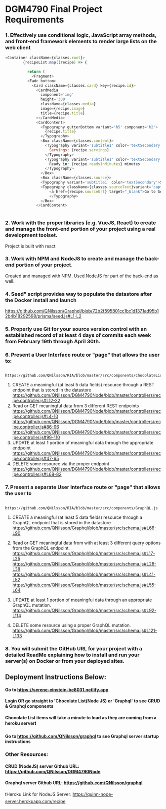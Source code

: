 # DGM4790 Final Project Requirements

### 1. Effectively use conditional logic, JavaScript array methods, and front-end framework elements to render large lists on the web client
```javascript
<Container className={classes.root}>
        {recipeList.map((recipe) => {
          
          return (
            <Fragment>
          <Fade bottom>
            <Card className={classes.card} key={recipe.id}>
              <CardMedia
                component='img'
                height='300'
                className={classes.media}
                image={recipe.image}
                title={recipe.title}
              ></CardMedia>
              <CardContent>
                <Typography gutterBottom variant='h5' component='h2'>
                  {recipe.title}
                </Typography>
                <Box className={classes.content}>
                  <Typography variant='subtitle1' color='textSecondary'>
                    Servings: {recipe.servings}
                  </Typography>
                  <Typography variant='subtitle1' color='textSecondary'>
                    Ready in: {recipe.readyInMinutes} minutes
                  </Typography>
                </Box>
                <Box className={classes.source}>
                <Typography variant='subtitle1' color='textSecondary'>Source:</Typography>
                <Typography className={classes.sourceText}variant='caption' color='secondary'>
                    <a href={recipe.sourceUrl} target="_blank">Go to Source</a>
                    </Typography>
                </Box>
              </CardContent>
           
```
### 2. Work with the proper libraries (e.g. VueJS, React) to create and manage the front-end portion of your project using a real development toolset.
Project is built with react 

### 3. Work with NPM and NodeJS to create and manage the back-end portion of your project.
Created and managed with NPM. Used NodeJS for part of the back-end as well.

### 4. Seed" script provides way to populate the datastore after the Docker install and launch
https://github.com/QNilsson/Graphql/blob/72b2f595801cc1bc1d1371ad95b12b4b18292598/prisma/seed.js#L1-L2

### 5. Properly use Git for your source version control with an established record of at least 4 days of commits each week from February 19th through April 30th.

### 6. Present a User Interface route or "page" that allows the user to:
        https://github.com/QNilsson/RIA/blob/master/src/components/ChocolateList.js
1. CREATE a meaningful (at least 5 data fields) resource through a REST endpoint that is stored in the datastore
        https://github.com/QNilsson/DGM4790Node/blob/master/controllers/recipe.controller.js#L12-22 
2. Read or GET meaningful data from 3 different REST endpoints
        https://github.com/QNilsson/DGM4790Node/blob/master/controllers/recipe.controller.js#L4-10
        https://github.com/QNilsson/DGM4790Node/blob/master/controllers/recipe.controller.js#86-96
        https://github.com/QNilsson/DGM4790Node/blob/master/controllers/recipe.controller.js#99-110
3. UPDATE at least 1 portion of meaningful data through the appropriate endpoint
        https://github.com/QNilsson/DGM4790Node/blob/master/controllers/recipe.controller.js#47-65
4. DELETE some resource via the proper endpoint
        https://github.com/QNilsson/DGM4790Node/blob/master/controllers/recipe.controller.js#L68-82

### 7. Present a separate User Interface route or "page" that allows the user to
        https://github.com/QNilsson/RIA/blob/master/src/components/GraphQL.js
1. CREATE a meaningful (at least 5 data fields) resource through a GraphQL endpoint that is stored in the datastore
        https://github.com/QNilsson/Graphql/blob/master/src/schema.js#L66-L90
3. Read or GET meaningful data from with at least 3 different query options from the GraphQL endpoint.
        https://github.com/QNilsson/Graphql/blob/master/src/schema.js#L17-L25
        https://github.com/QNilsson/Graphql/blob/master/src/schema.js#L28-L38
        https://github.com/QNilsson/Graphql/blob/master/src/schema.js#L41-L52
        https://github.com/QNilsson/Graphql/blob/master/src/schema.js#L55-L64
        
5. UPDATE at least 1 portion of meaningful data through an appropriate GraphQL mutation.
        https://github.com/QNilsson/Graphql/blob/master/src/schema.js#L92-L114
7. DELETE some resource using a proper GraphQL mutation.
        https://github.com/QNilsson/Graphql/blob/master/src/schema.js#L121-L133
        
### 8. You will submit the GitHub URL for your project with a detailed ReadMe explaining how to install and run your server(s) on Docker or from your deployed sites.

## Deployment Instructions Below:

#### Go to https://serene-einstein-be8031.netlify.app
#### Login OR go straight to 'Chocolate List(Node JS) or 'Graphql' to see CRUD & Graphql components
#### Chocolate List items will take a minute to load as they are coming from a heroku server:heavy_exclamation_mark:
#### Go to https://github.com/QNilsson/graphql to see Graphql server startup instructions

### Other Resources:
#### CRUD (NodeJS) server Github URL: https://github.com/QNilsson/DGM4790Node

#### Graphql server Github URL: https://github.com/QNilsson/graphql
:heavy_exclamation_mark:Heroku Link for NodeJS Server: https://quinn-node-server.herokuapp.com/recipe




